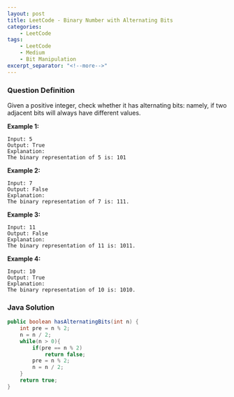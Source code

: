 ```yaml
---
layout: post
title: LeetCode - Binary Number with Alternating Bits
categories:
    - LeetCode
tags:
    - LeetCode
    - Medium
    - Bit Manipulation
excerpt_separator: "<!--more-->"
---
```


### Question Definition
Given a positive integer, check whether it has alternating bits: namely, if two adjacent bits will always have different values.
<!--more-->

**Example 1:**
```
Input: 5
Output: True
Explanation:
The binary representation of 5 is: 101
```
**Example 2:**
```
Input: 7
Output: False
Explanation:
The binary representation of 7 is: 111.
```
**Example 3:**
```
Input: 11
Output: False
Explanation:
The binary representation of 11 is: 1011.
```
**Example 4:**
```
Input: 10
Output: True
Explanation:
The binary representation of 10 is: 1010.
```
### Java Solution
```java
public boolean hasAlternatingBits(int n) {
    int pre = n % 2;
    n = n / 2;
    while(n > 0){
        if(pre == n % 2)
            return false;
        pre = n % 2;
        n = n / 2;
    }
    return true;
}
```